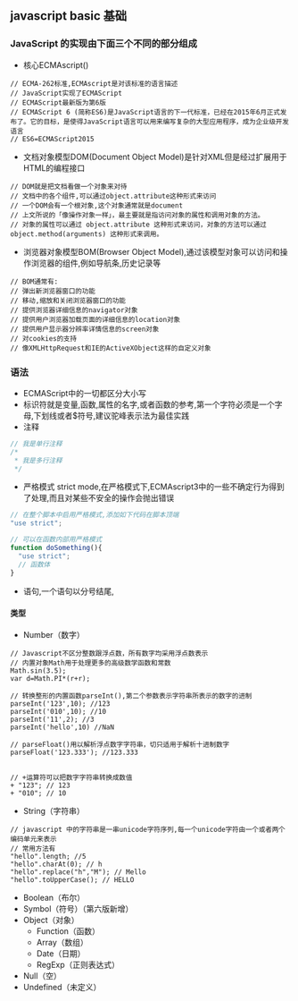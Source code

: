 ## javascript basic 基础

### JavaScript 的实现由下面三个不同的部分组成
- 核心ECMAscript()
```
// ECMA-262标准,ECMAscript是对该标准的语言描述
// JavaScript实现了ECMAScript
// ECMAScript最新版为第6版
// ECMAScript 6 (简称ES6)是JavaScript语言的下一代标准，已经在2015年6月正式发布了。它的目标，是使得JavaScript语言可以用来编写复杂的大型应用程序，成为企业级开发语言
// ES6=ECMAScript2015
```
- 文档对象模型DOM(Document Object Model)是针对XML但是经过扩展用于HTML的编程接口
```
// DOM就是把文档看做一个对象来对待
// 文档中的各个组件,可以通过object.attribute这种形式来访问
// 一个DOM会有一个根对象,这个对象通常就是document
// 上文所说的「像操作对象一样」，最主要就是指访问对象的属性和调用对象的方法。
// 对象的属性可以通过 object.attribute 这种形式来访问，对象的方法可以通过 object.method(arguments) 这种形式来调用。
```
- 浏览器对象模型BOM(Browser Object Model),通过该模型对象可以访问和操作浏览器的组件,例如导航条,历史记录等
```
// BOM通常有:
// 弹出新浏览器窗口的功能
// 移动,缩放和关闭浏览器窗口的功能
// 提供浏览器详细信息的navigator对象
// 提供用户浏览器加载页面的详细信息的location对象
// 提供用户显示器分辨率详情信息的screen对象
// 对cookies的支持
// 像XMLHttpRequest和IE的ActiveXObject这样的自定义对象
```
### 语法
- ECMAScript中的一切都区分大小写
- 标识符就是变量,函数,属性的名字,或者函数的参考,第一个字符必须是一个字母,下划线或者$符号,建议驼峰表示法为最佳实践
- 注释
```javascript
// 我是单行注释
/*
 * 我是多行注释
 */
```
- 严格模式 strict mode,在严格模式下,ECMAscript3中的一些不确定行为得到了处理,而且对某些不安全的操作会抛出错误
```javascript
// 在整个脚本中启用严格模式,添加如下代码在脚本顶端
"use strict";

// 可以在函数内部用严格模式
function doSomething(){
  "use strict";
  // 函数体
}
```
- 语句,一个语句以分号结尾,

#### 类型
- Number（数字）
```
// Javascript不区分整数跟浮点数，所有数字均采用浮点数表示
// 内置对象Math用于处理更多的高级数学函数和常数
Math.sin(3.5);
var d=Math.PI*(r+r);

// 转换整形的内置函数parseInt(),第二个参数表示字符串所表示的数字的进制
parseInt('123',10); //123
parseInt('010',10); //10
parseInt('11',2); //3
parseInt('hello',10) //NaN

// parseFloat()用以解析浮点数字字符串，切只适用于解析十进制数字
parseFloat('123.333'); //123.333


// +运算符可以把数字字符串转换成数值
+ "123"; // 123
+ "010"; // 10

```
- String（字符串）
```
// javascript 中的字符串是一串unicode字符序列,每一个unicode字符由一个或者两个编码单元来表示
// 常用方法有
"hello".length; //5
"hello".charAt(0); // h
"hello".replace("h","M"); // Mello
"hello".toUpperCase(); // HELLO

```
- Boolean（布尔）
- Symbol（符号）（第六版新增）
- Object（对象）
  - Function（函数）
  - Array（数组）
  - Date（日期）
  - RegExp（正则表达式）
- Null（空）
- Undefined（未定义）
